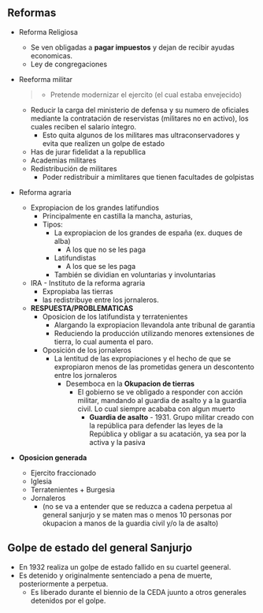 ## Reformas
- Reforma Religiosa
	- Se ven obligadas a **pagar impuestos** y dejan de recibir ayudas economicas.
	- Ley de congregaciones

- Reeforma militar 
	> - Pretende modernizar el ejercito (el cual estaba envejecido)
	- Reducir la carga del ministerio de defensa y su numero de oficiales mediante la contratación de reservistas (militares no en activo), los cuales reciben el salario íntegro.
		- Esto quita algunos de los militares mas ultraconservadores y evita que realizen un golpe de estado
	- Has de jurar fidelidat a la republlica
	- Academias militares
	- Redistribución de militares
		- Poder redistribuir a mimlitares que tienen facultades de golpistas

- Reforma agraria
	- Expropiacion de los grandes latifundios
		- Principalmente en castilla la mancha, asturias,
		- Tipos:
			- La expropiacion de los grandes de españa (ex. duques de alba)
				- A los que no se les paga
			- Latifundistas
				- A los que se les paga
			- También se dividian en voluntarias y involuntarias
	- IRA - Instituto de la reforma agraria
		-  Expropiaba las tierras
		- las redistribuye entre los jornaleros.
	- **RESPUESTA/PROBLEMATICAS**
		- Oposicion de los latifundista y terratenientes
			- Alargando la expropiacion llevandola ante tribunal de garantia
			- Reduciendo la producción utilizando menores extensiones de tierra, lo cual aumenta el paro.
		- Oposición de los jornaleros
			- La lentitud de las expropiaciones y el hecho de que se expropiaron menos de las prometidas genera un descontento entre los jornaleros
				- Desemboca en la **Okupacion de tierras**
					- El gobierno se ve obligado a responder con acción militar, mandando al guardia de asalto y a la guardia civil. Lo cual siempre acababa con algun muerto
						- **Guardia de asalto** - 1931. Grupo militar creado con la república para defender las leyes de la República y obligar a su acatación, ya sea por la activa y la pasiva

- **Oposicion generada**
	- Ejercito fraccionado
	- Iglesia
	- Terratenientes + Burgesia
	- Jornaleros
		- (no se va a entender que se reduzca a cadena perpetua al general sanjurjo y se maten mas o menos 10 personas por okupacion a manos de la guardia civil y/o la de asalto)

## Golpe de estado del general Sanjurjo
- En 1932 realiza un golpe de estado fallido en su cuartel geeneral.
- Es detenido y originalmente sentenciado a pena de muerte, posteriormente a perpetua.
	- Es liberado durante el biennio de la CEDA juunto a otros generales detenidos por el golpe.